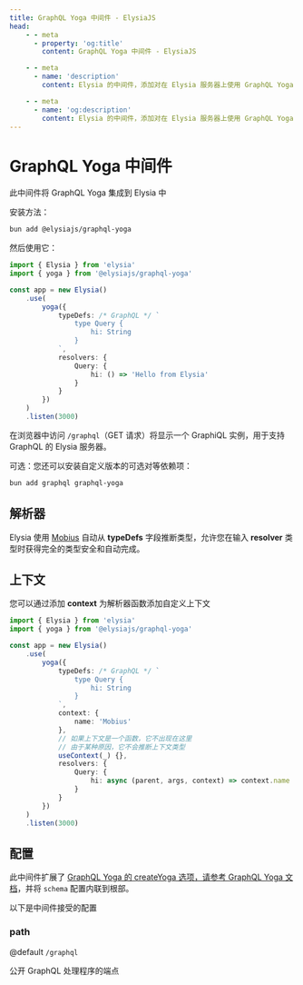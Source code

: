 ```yaml
---
title: GraphQL Yoga 中间件 - ElysiaJS
head:
    - - meta
      - property: 'og:title'
        content: GraphQL Yoga 中间件 - ElysiaJS

    - - meta
      - name: 'description'
        content: Elysia 的中间件，添加对在 Elysia 服务器上使用 GraphQL Yoga 的支持。开始可以使用“bun add graphql graphql-yoga @elysiajs/graphql-yoga”安装此中间件。

    - - meta
      - name: 'og:description'
        content: Elysia 的中间件，添加对在 Elysia 服务器上使用 GraphQL Yoga 的支持。开始可以使用“bun add graphql graphql-yoga @elysiajs/graphql-yoga”安装此中间件。
---
```


# GraphQL Yoga 中间件

此中间件将 GraphQL Yoga 集成到 Elysia 中

安装方法：

```bash
bun add @elysiajs/graphql-yoga
```

然后使用它：

```typescript
import { Elysia } from 'elysia'
import { yoga } from '@elysiajs/graphql-yoga'

const app = new Elysia()
	.use(
		yoga({
			typeDefs: /* GraphQL */ `
				type Query {
					hi: String
				}
			`,
			resolvers: {
				Query: {
					hi: () => 'Hello from Elysia'
				}
			}
		})
	)
	.listen(3000)
```

在浏览器中访问 `/graphql`（GET 请求）将显示一个 GraphiQL 实例，用于支持 GraphQL 的 Elysia 服务器。

可选：您还可以安装自定义版本的可选对等依赖项：

```bash
bun add graphql graphql-yoga
```

## 解析器

Elysia 使用 [Mobius](https://github.com/saltyaom/mobius) 自动从 **typeDefs** 字段推断类型，允许您在输入 **resolver** 类型时获得完全的类型安全和自动完成。

## 上下文

您可以通过添加 **context** 为解析器函数添加自定义上下文

```ts
import { Elysia } from 'elysia'
import { yoga } from '@elysiajs/graphql-yoga'

const app = new Elysia()
	.use(
		yoga({
			typeDefs: /* GraphQL */ `
				type Query {
					hi: String
				}
			`,
			context: {
				name: 'Mobius'
			},
			// 如果上下文是一个函数，它不出现在这里
			// 由于某种原因，它不会推断上下文类型
			useContext(_) {},
			resolvers: {
				Query: {
					hi: async (parent, args, context) => context.name
				}
			}
		})
	)
	.listen(3000)
```

## 配置

此中间件扩展了 [GraphQL Yoga 的 createYoga 选项，请参考 GraphQL Yoga 文档](https://the-guild.dev/graphql/yoga-server/docs)，并将 `schema` 配置内联到根部。

以下是中间件接受的配置

### path

@default `/graphql`

公开 GraphQL 处理程序的端点